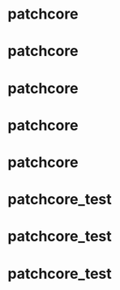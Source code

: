 # patchcore
# patchcore
# patchcore
# patchcore
# patchcore
# patchcore_test
# patchcore_test
# patchcore_test

